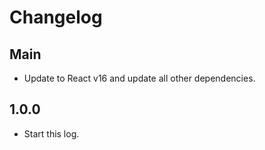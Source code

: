 # Changelog

## Main

- Update to React v16 and update all other dependencies.

## 1.0.0

- Start this log.
